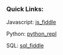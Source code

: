 ### Quick Links:

Javascript:
[js_fiddle](https://jsfiddle.net/fzjp49ay/)

Python:
[python_repl](https://repl.it/repls/FloralwhiteHoneydewCases#main.py)

SQL:
[sql_fiddle](http://sqlfiddle.com/#!9/5c2fda/1)
